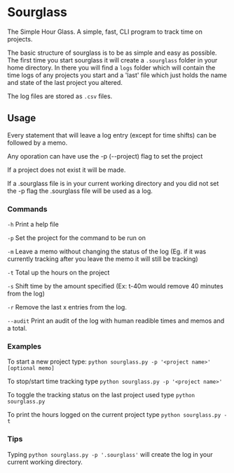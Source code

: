 Sourglass
=========

The Simple Hour Glass. A simple, fast, CLI program to track time on projects.

The basic structure of sourglass is to be as simple and easy as possible. The first time you start sourglass it will create a `.sourglass` folder in your home directory. In there you will find a `logs` folder which will contain the time logs of any projects you start and a 'last' file which just holds the name and state of the last project you altered.

The log files are stored as `.csv` files.

Usage
---------

Every statement that will leave a log entry (except for time shifts) can be followed by a memo.

Any oporation can have use the -p (--project) flag to set the project

If a project does not exist it will be made.

If a .sourglass file is in your current working directory and you did not set the -p flag the .sourglass file will be used as a log.

### Commands

`-h` Print a help file

`-p` Set the project for the command to be run on

`-m` Leave a memo without changing the status of the log (Eg. if it was currently tracking after you leave the memo it will still be tracking)

`-t` Total up the hours on the project

`-s` Shift time by the amount specified (Ex: t-40m would remove 40 minutes from the log)

`-r` Remove the last x entries from the log.

`--audit` Print an audit of the log with human readible times and memos and a total.

### Examples

To start a new project type: `python sourglass.py -p '<project name>' [optional memo]`

To stop/start time tracking type `python sourglass.py -p '<project name>'`

To toggle the tracking status on the last project used type `python sourglass.py`

To print the hours logged on the current project type `python sourglass.py -t`

### Tips

Typing `python sourglass.py -p '.sourglass'` will create the log in your current working directory.
